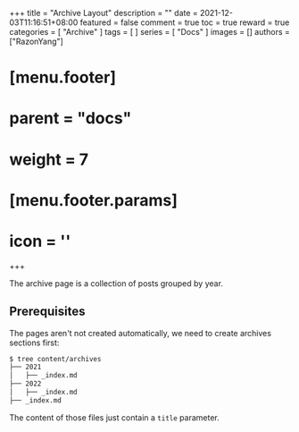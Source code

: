 +++
title = "Archive Layout"
description = ""
date = 2021-12-03T11:16:51+08:00
featured = false
comment = true
toc = true
reward = true
categories = [
  "Archive"
]
tags = [
]
series = [
  "Docs"
]
images = []
authors = ["RazonYang"]
# [menu.footer]
#   parent = "docs"
#   weight = 7
#   [menu.footer.params]
#     icon = '<i class="fas fa-fw fa-file-archive"></i>'
+++

The archive page is a collection of posts grouped by year.

<!--more-->

## Prerequisites

The pages aren't not created automatically, we need to create archives sections first:

```bash
$ tree content/archives
├── 2021
│   ├── _index.md
├── 2022
│   ├── _index.md
├── _index.md
```

The content of those files just contain a `title` parameter.


